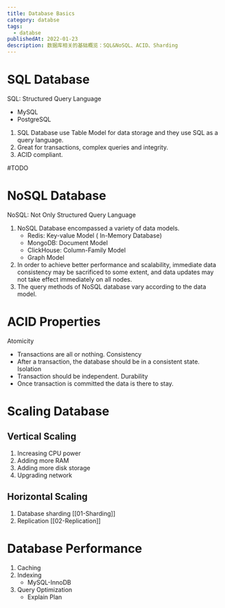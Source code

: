 ```yaml
---
title: Database Basics
category: databse
tags:
  - databse
publishedAt: 2022-01-23
description: 数据库相关的基础概览：SQL&NoSQL、ACID、Sharding
---
```


# SQL Database

SQL: Structured Query Language
- MySQL
- PostgreSQL

1. SQL Database use Table Model for data storage and they use SQL as a query language.
2. Great for transactions, complex queries and integrity.
3. ACID compliant.

#TODO 

# NoSQL Database

NoSQL: Not Only Structured Query Language

1. NoSQL Database encompassed a variety of data models. 
	- Redis: Key-value Model ( In-Memory Database)
	- MongoDB: Document Model
	- ClickHouse: Column-Family Model
	- Graph Model
2. In order to achieve better performance and scalability, immediate data consistency may be sacrificed to some extent, and data updates may not take effect immediately on all nodes.
3. The query methods of NoSQL database vary according to the data model.


# ACID Properties

Atomicity
- Transactions are all or nothing.
Consistency
- After a transaction, the database should be in a consistent state.
Isolation
- Transaction should be independent.
Durability
- Once transaction is committed the data is there to stay.


# Scaling Database

## Vertical Scaling

1. Increasing CPU power
2. Adding more RAM
3. Adding more disk storage
4. Upgrading network
## Horizontal Scaling

1. Database sharding [[01-Sharding]]
2. Replication [[02-Replication]]

# Database Performance

1. Caching
2. Indexing
	- MySQL-InnoDB
3. Query Optimization
	- Explain Plan

